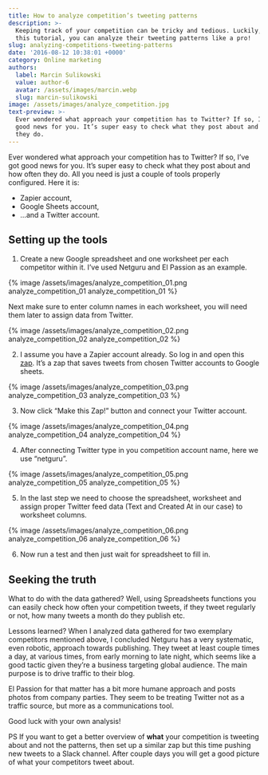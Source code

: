 ```yaml
---
title: How to analyze competition’s tweeting patterns
description: >-
  Keeping track of your competition can be tricky and tedious. Luckily, with
  this tutorial, you can analyze their tweeting patterns like a pro!
slug: analyzing-competitions-tweeting-patterns
date: '2016-08-12 10:38:01 +0000'
category: Online marketing
authors:
  label: Marcin Sulikowski
  value: author-6
  avatar: /assets/images/marcin.webp
  slug: marcin-sulikowski
image: /assets/images/analyze_competition.jpg
text-preview: >-
  Ever wondered what approach your competition has to Twitter? If so, I’ve got
  good news for you. It’s super easy to check what they post about and how often
  they do.
---
```



Ever wondered what approach your competition has to Twitter? If so, I’ve got good news for you. It’s super easy to check what they post about and how often they do. All you need is just a couple of tools properly configured. Here it is:
* Zapier account,
* Google Sheets account,
* …and a Twitter account.


## Setting up the tools

1. Create a new Google spreadsheet and one worksheet per each competitor within it. I’ve used Netguru and El Passion as an example.

  {% image /assets/images/analyze_competition_01.png analyze_competition_01 analyze_competition_01 %}

  Next make sure to enter column names in each worksheet, you will need them later to assign data from Twitter.

  {% image /assets/images/analyze_competition_02.png analyze_competition_02 analyze_competition_02 %}

2. I assume you have a Zapier account already. So log in and open this [zap](https://zapier.com/app/min/1353/start). It’s a zap that saves tweets from chosen Twitter accounts to Google sheets.

  {% image /assets/images/analyze_competition_03.png analyze_competition_03 analyze_competition_03 %}

3. Now click “Make this Zap!” button and connect your Twitter account.

  {% image /assets/images/analyze_competition_04.png analyze_competition_04 analyze_competition_04 %}

4. After connecting Twitter type in you competition account name, here we use “netguru”.

  {% image /assets/images/analyze_competition_05.png analyze_competition_05 analyze_competition_05 %}

5. In the last step we need to choose the spreadsheet, worksheet and assign proper Twitter feed data (Text and Created At in our case) to worksheet columns.

  {% image /assets/images/analyze_competition_06.png analyze_competition_06 analyze_competition_06 %}

6. Now run a test and then just wait for spreadsheet to fill in.

## Seeking the truth

What to do with the data gathered? Well, using Spreadsheets functions you can easily check how often your competition tweets, if they tweet regularly or not, how many tweets a month do they publish etc.

Lessons learned? When I analyzed data gathered for two exemplary competitors mentioned above, I concluded Netguru has a very systematic, even robotic,  approach towards publishing. They tweet at least couple times a day, at various times, from early morning to late night, which seems like a good tactic given they’re a business targeting global audience. The main purpose is to drive traffic to their blog.

El Passion for that matter has a bit more humane approach and posts photos from company parties. They seem to be treating Twitter not as a traffic source, but more as a communications tool.

Good luck with your own analysis!


PS If you want to get a better overview of **what** your competition is tweeting about and not the patterns, then set up a similar zap but this time pushing new tweets to a Slack channel. After couple days you will get a good picture of what your competitors tweet about.
